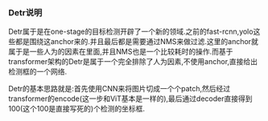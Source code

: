 ### Detr说明

Detr属于是在one-stage的目标检测开辟了一个新的领域.之前的fast-rcnn,yolo这些都是围绕这anchor来的.并且最后都是需要通过NMS来做过滤.这里的anchor就属于是一些人为的因素在里面,并且NMS也是一个比较耗时的操作.而基于transformer架构的Detr是属于一个完全排除了人为因素,不使用anchor,直接给出检测框的一个网络.

Detr的基本思路就是:首先使用CNN来将图片切成一个个patch,然后经过transformer的encode(这一步和ViT基本是一样的),最后通过decoder直接得到100(这个100是直接写死的)个检测的坐标框.
